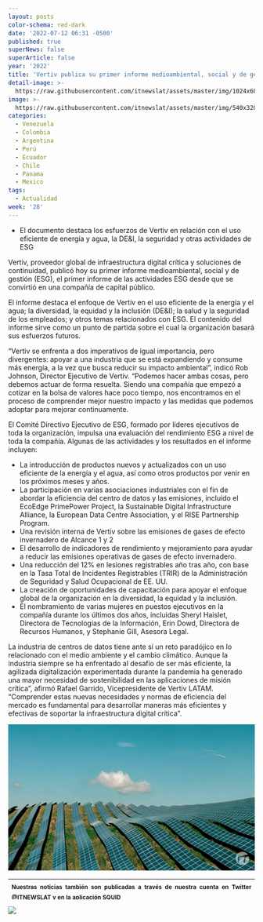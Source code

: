 ```yaml
---
layout: posts
color-schema: red-dark
date: '2022-07-12 06:31 -0500'
published: true
superNews: false
superArticle: false
year: '2022'
title: 'Vertiv publica su primer informe medioambiental, social y de gestión'
detail-image: >-
  https://raw.githubusercontent.com/itnewslat/assets/master/img/1024x680/paneles-solares-g-.jpg
image: >-
  https://raw.githubusercontent.com/itnewslat/assets/master/img/540x320/paneles-solares-p.jpg
categories:
  - Venezuela
  - Colombia
  - Argentina
  - Perú
  - Ecuador
  - Chile
  - Panama
  - Mexico
tags:
  - Actualidad
week: '28'
---
```

- El documento destaca los esfuerzos de Vertiv en relación con el uso eficiente de energía y agua, la DE&I, la seguridad y otras actividades de ESG

Vertiv, proveedor global de infraestructura digital crítica y soluciones de continuidad, publicó hoy su primer informe medioambiental, social y de gestión (ESG), el primer informe de las actividades ESG desde que se convirtió en una compañía de capital público. 
 
El informe destaca el enfoque de Vertiv en el uso eficiente de la energía y el agua; la diversidad, la equidad y la inclusión (DE&I); la salud y la seguridad de los empleados; y otros temas relacionados con ESG. El contenido del informe sirve como un punto de partida sobre el cual la organización basará sus esfuerzos futuros. 
 
“Vertiv se enfrenta a dos imperativos de igual importancia, pero divergentes: apoyar a una industria que se está expandiendo y consume más energía, a la vez que busca reducir su impacto ambiental”, indicó Rob Johnson, Director Ejecutivo de Vertiv. “Podemos hacer ambas cosas, pero debemos actuar de forma resuelta. Siendo una compañía que empezó a cotizar en la bolsa de valores hace poco tiempo, nos encontramos en el proceso de comprender mejor nuestro impacto y las medidas que podemos adoptar para mejorar continuamente. 
 
El Comité Directivo Ejecutivo de ESG, formado por líderes ejecutivos de toda la organización, impulsa una evaluación del rendimiento ESG a nivel de toda la compañía. Algunas de las actividades y los resultados en el informe incluyen:

- La introducción de productos nuevos y actualizados con un uso eficiente de la energía y el agua, así como otros productos por venir en los próximos meses y años.
- La participación en varias asociaciones industriales con el fin de abordar la eficiencia del centro de datos y las emisiones, incluido el EcoEdge PrimePower Project, la Sustainable Digital Infrastructure Alliance, la European Data Centre Association, y el RISE Partnership Program. 
- Una revisión interna de Vertiv sobre las emisiones de gases de efecto invernadero de Alcance 1 y 2
- El desarrollo de indicadores de rendimiento y mejoramiento para ayudar a reducir las emisiones operativas de gases de efecto invernadero.
- Una reducción del 12% en lesiones registrables año tras año, con base en la Tasa Total de Incidentes Registrables (TRIR) de la Administración de Seguridad y Salud Ocupacional de EE. UU.
- La creación de oportunidades de capacitación para apoyar el enfoque global de la organización en la diversidad, la equidad y la inclusión.
- El nombramiento de varias mujeres en puestos ejecutivos en la compañía durante los últimos dos años, incluidas Sheryl Haislet, Directora de Tecnologías de la Información, Erin Dowd, Directora de Recursos Humanos, y Stephanie Gill, Asesora Legal.

 
La industria de centros de datos tiene ante sí un reto paradójico en lo relacionado con el medio ambiente y el cambio climático. Aunque la industria siempre se ha enfrentado al desafío de ser más eficiente, la agilizada digitalización experimentada durante la pandemia ha generado una mayor necesidad de sostenibilidad en las aplicaciones de misión crítica”, afirmó Rafael Garrido, Vicepresidente de Vertiv LATAM. “Comprender estas nuevas necesidades y normas de eficiencia del mercado es fundamental para desarrollar maneras más eficientes y efectivas de soportar la infraestructura digital crítica”. 

![](https://raw.githubusercontent.com/itnewslat/assets/master/img/540x320/paneles-solares-p.jpg)

<table style="height: 42px;" width="569">
<tbody>
<tr>
<td style="text-align: justify;"><sub><strong>Nuestras noticias también son publicadas a través de nuestra cuenta en Twitter <a href="https://twitter.com/itnewslat?lang=es">@ITNEWSLAT</a> y en la aplicación <a href="https://squidapp.co/en/">SQUID</a></strong></sub></td>
</tr>
</tbody>
</table>

<img src="https://tracker.metricool.com/c3po.jpg?hash=56f88a41e39ab42c063cc51676587a04"/>
